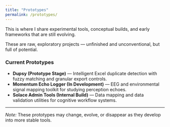 ```yaml
---
title: "Prototypes"
permalink: /prototypes/
---
```


<p>This is where I share experimental tools, conceptual builds, and early frameworks that are still evolving.</p>

<p>These are raw, exploratory projects — unfinished and unconventional, but full of potential.</p>
<p></p>
<h3><strong>Current Prototypes</strong></h3>

<ul>
  <li><strong>Dupsy (Prototype Stage)</strong> — Intelligent Excel duplicate detection with fuzzy matching and granular export controls.</li>
  <li><strong>Momentum Echo Logger (In Development)</strong> — EEG and environmental signal mapping toolkit for studying perception echoes.</li>
  <li><strong>Solace Admin Tools (Internal Build)</strong> — Data mapping and data validation utilities for cognitive workflow systems.</li>
</ul>
<hr>
<p></p>
<p><em>Note:</em> These prototypes may change, evolve, or disappear as they develop into more stable tools.</p>
